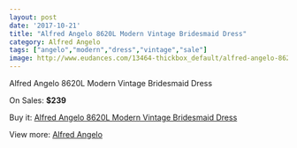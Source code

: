 ```yaml
---
layout: post
date: '2017-10-21'
title: "Alfred Angelo 8620L Modern Vintage Bridesmaid Dress"
category: Alfred Angelo
tags: ["angelo","modern","dress","vintage","sale"]
image: http://www.eudances.com/13464-thickbox_default/alfred-angelo-8620l-modern-vintage-bridesmaid-dress.jpg
---
```

Alfred Angelo 8620L Modern Vintage Bridesmaid Dress

On Sales: **$239**
<a href="https://www.eudances.com/en/alfred-angelo/4065-alfred-angelo-8620l-modern-vintage-bridesmaid-dress.html"><amp-img layout="responsive" width="600" height="600" src="//www.eudances.com/13464-thickbox_default/alfred-angelo-8620l-modern-vintage-bridesmaid-dress.jpg" alt="Alfred Angelo 8620L Modern Vintage Bridesmaid Dress 0" /></a>
<a href="https://www.eudances.com/en/alfred-angelo/4065-alfred-angelo-8620l-modern-vintage-bridesmaid-dress.html"><amp-img layout="responsive" width="600" height="600" src="//www.eudances.com/13468-thickbox_default/alfred-angelo-8620l-modern-vintage-bridesmaid-dress.jpg" alt="Alfred Angelo 8620L Modern Vintage Bridesmaid Dress 1" /></a>
<a href="https://www.eudances.com/en/alfred-angelo/4065-alfred-angelo-8620l-modern-vintage-bridesmaid-dress.html"><amp-img layout="responsive" width="600" height="600" src="//www.eudances.com/13467-thickbox_default/alfred-angelo-8620l-modern-vintage-bridesmaid-dress.jpg" alt="Alfred Angelo 8620L Modern Vintage Bridesmaid Dress 2" /></a>
<a href="https://www.eudances.com/en/alfred-angelo/4065-alfred-angelo-8620l-modern-vintage-bridesmaid-dress.html"><amp-img layout="responsive" width="600" height="600" src="//www.eudances.com/13466-thickbox_default/alfred-angelo-8620l-modern-vintage-bridesmaid-dress.jpg" alt="Alfred Angelo 8620L Modern Vintage Bridesmaid Dress 3" /></a>
<a href="https://www.eudances.com/en/alfred-angelo/4065-alfred-angelo-8620l-modern-vintage-bridesmaid-dress.html"><amp-img layout="responsive" width="600" height="600" src="//www.eudances.com/13465-thickbox_default/alfred-angelo-8620l-modern-vintage-bridesmaid-dress.jpg" alt="Alfred Angelo 8620L Modern Vintage Bridesmaid Dress 4" /></a>

Buy it: [Alfred Angelo 8620L Modern Vintage Bridesmaid Dress](https://www.eudances.com/en/alfred-angelo/4065-alfred-angelo-8620l-modern-vintage-bridesmaid-dress.html "Alfred Angelo 8620L Modern Vintage Bridesmaid Dress")

View more: [Alfred Angelo](https://www.eudances.com/en/51-alfred-angelo "Alfred Angelo")